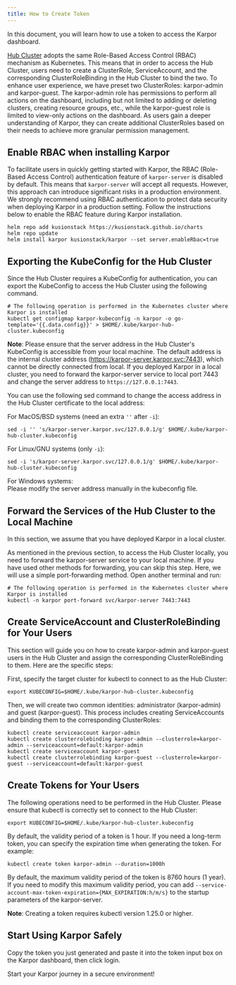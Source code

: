 ```yaml
---
title: How to Create Token
---
```

In this document, you will learn how to use a token to access the Karpor dashboard.

[Hub Cluster](../2-concepts/3-glossary.md#hub-cluster) adopts the same Role-Based Access Control (RBAC) mechanism as Kubernetes. This means that in order to access the Hub Cluster, users need to create a ClusterRole, ServiceAccount, and the corresponding ClusterRoleBinding in the Hub Cluster to bind the two. To enhance user experience, we have preset two ClusterRoles: karpor-admin and karpor-guest. The karpor-admin role has permissions to perform all actions on the dashboard, including but not limited to adding or deleting clusters, creating resource groups, etc., while the karpor-guest role is limited to view-only actions on the dashboard. As users gain a deeper understanding of Karpor, they can create additional ClusterRoles based on their needs to achieve more granular permission management.

## Enable RBAC when installing Karpor

To facilitate users in quickly getting started with Karpor, the RBAC (Role-Based Access Control) authentication feature of `karpor-server` is disabled by default. This means that `karpor-server` will accept all requests. However, this approach can introduce significant risks in a production environment. We strongly recommend using RBAC authentication to protect data security when deploying Karpor in a production setting. Follow the instructions below to enable the RBAC feature during Karpor installation.

```shell
helm repo add kusionstack https://kusionstack.github.io/charts
helm repo update
helm install karpor kusionstack/karpor --set server.enableRbac=true
```

## Exporting the KubeConfig for the Hub Cluster

Since the Hub Cluster requires a KubeConfig for authentication, you can export the KubeConfig to access the Hub Cluster using the following command.

```shell
# The following operation is performed in the Kubernetes cluster where Karpor is installed
kubectl get configmap karpor-kubeconfig -n karpor -o go-template='{{.data.config}}' > $HOME/.kube/karpor-hub-cluster.kubeconfig
```

**Note**: Please ensure that the server address in the Hub Cluster's KubeConfig is accessible from your local machine. The default address is the internal cluster address (https://karpor-server.karpor.svc:7443), which cannot be directly connected from local. If you deployed Karpor in a local cluster, you need to forward the karpor-server service to local port 7443 and change the server address to `https://127.0.0.1:7443`.

You can use the following sed command to change the access address in the Hub Cluster certificate to the local address:

For MacOS/BSD systems (need an extra `''` after `-i`):  

```shell
sed -i '' 's/karpor-server.karpor.svc/127.0.0.1/g' $HOME/.kube/karpor-hub-cluster.kubeconfig
```

For Linux/GNU systems (only `-i`):  

```shell
sed -i 's/karpor-server.karpor.svc/127.0.0.1/g' $HOME/.kube/karpor-hub-cluster.kubeconfig
```

For Windows systems:  
Please modify the server address manually in the kubeconfig file.

## Forward the Services of the Hub Cluster to the Local Machine

In this section, we assume that you have deployed Karpor in a local cluster.

As mentioned in the previous section, to access the Hub Cluster locally, you need to forward the karpor-server service to your local machine. If you have used other methods for forwarding, you can skip this step. Here, we will use a simple port-forwarding method. Open another terminal and run:

```shell
# The following operation is performed in the Kubernetes cluster where Karpor is installed
kubectl -n karpor port-forward svc/karpor-server 7443:7443
```

## Create ServiceAccount and ClusterRoleBinding for Your Users

This section will guide you on how to create karpor-admin and karpor-guest users in the Hub Cluster and assign the corresponding ClusterRoleBinding to them. Here are the specific steps:

First, specify the target cluster for kubectl to connect to as the Hub Cluster:

```shell
export KUBECONFIG=$HOME/.kube/karpor-hub-cluster.kubeconfig
```

Then, we will create two common identities: administrator (karpor-admin) and guest (karpor-guest). This process includes creating ServiceAccounts and binding them to the corresponding ClusterRoles:

```shell
kubectl create serviceaccount karpor-admin
kubectl create clusterrolebinding karpor-admin --clusterrole=karpor-admin --serviceaccount=default:karpor-admin
kubectl create serviceaccount karpor-guest
kubectl create clusterrolebinding karpor-guest --clusterrole=karpor-guest --serviceaccount=default:karpor-guest
```

## Create Tokens for Your Users

The following operations need to be performed in the Hub Cluster. Please ensure that kubectl is correctly set to connect to the Hub Cluster:

```shell
export KUBECONFIG=$HOME/.kube/karpor-hub-cluster.kubeconfig
```

By default, the validity period of a token is 1 hour. If you need a long-term token, you can specify the expiration time when generating the token. For example:

```shell
kubectl create token karpor-admin --duration=1000h
```

By default, the maximum validity period of the token is 8760 hours (1 year). If you need to modify this maximum validity period, you can add `--service-account-max-token-expiration={MAX_EXPIRATION:h/m/s}` to the startup parameters of the karpor-server.

**Note**: Creating a token requires kubectl version 1.25.0 or higher.

## Start Using Karpor Safely

Copy the token you just generated and paste it into the token input box on the Karpor dashboard, then click login.

Start your Karpor journey in a secure environment!
